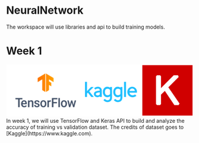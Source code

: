 # NeuralNetwork
The workspace will use libraries and api to build training models.

# Week 1

<div align="center">
	<img src="week1/img.png">
</div>
In week 1, we will use TensorFlow and Keras API to build and analyze
the accuracy of training vs validation dataset. The credits of dataset goes to
[Kaggle](https://www.kaggle.com).
